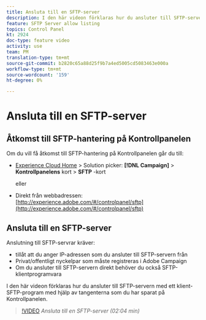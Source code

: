 ```yaml
---
title: Ansluta till en SFTP-server
description: I den här videon förklaras hur du ansluter till SFTP-servern med ett klient-SFTP-program med hjälp av tangenterna som du har sparat på Kontrollpanelen.
feature: SFTP Server allow listing
topics: Control Panel
kt: 2924
doc-type: feature video
activity: use
team: PM
translation-type: tm+mt
source-git-commit: b2820c65a88d25f9b7a4ed5005cd5083463e000a
workflow-type: tm+mt
source-wordcount: '159'
ht-degree: 0%

---
```



# Ansluta till en SFTP-server

## Åtkomst till SFTP-hantering på Kontrollpanelen

Om du vill få åtkomst till SFTP-hantering på Kontrollpanelen går du till:

* [Experience Cloud Home](https://experience.adobe.com/#/home) > Solution picker: **[!DNL Campaign]** > **Kontrollpanelens** kort > **SFTP** -kort

   eller
* Direkt från webbadressen: [http://experience.adobe.com/#/controlpanel/sftp](http://experience.adobe.com/#/controlpanel/sftp)

## Ansluta till en SFTP-server

Anslutning till SFTP-servrar kräver:

* tillåt att du anger IP-adressen som du ansluter till SFTP-servern från
* Privat/offentligt nyckelpar som måste registreras i Adobe Campaign
* Om du ansluter till SFTP-servern direkt behöver du också SFTP-klientprogramvara

I den här videon förklaras hur du ansluter till SFTP-servern med ett klient-SFTP-program med hjälp av tangenterna som du har sparat på Kontrollpanelen.

>[!VIDEO](https://video.tv.adobe.com/v/27263?quality=12)
*Ansluta till en SFTP-server (02:04 min)*

